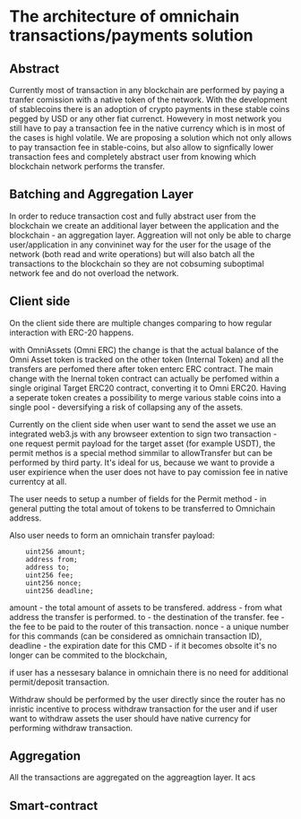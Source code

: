 # The architecture of omnichain transactions/payments solution

## Abstract

Currently most of transaction in any blockchain are performed by paying a tranfer comission with a native token of the network. With the development of stablecoins there is an adoption of crypto payments in these stable coins pegged by USD or any other fiat currenct. Howevery in most network you still have to pay a transaction fee in the native currency which is in most of the cases is highl volatile. We are proposing a solution which not only allows to pay transaction fee in stable-coins, but also allow to signfically lower transaction fees and completely abstract user from knowing which blockchain network performs the transfer.


## Batching and Aggregation Layer

In order to reduce transaction cost and fully abstract user from the blockchain we create an additional layer between the application and the blockchain - an aggregation layer. Aggreation will not only be able to  charge user/application in any convininet way for the user for the usage of the network (both read and write operations) but will also batch all the transactions to the blockchain so they are not cobsuming suboptimal network fee and do not overload the network.

## Client side

On the client side there are multiple changes comparing to how regular interaction with ERC-20 happens. 

with OmniAssets (Omni ERC) the change is that the actual balance of the Omni Asset token is tracked on the other token (Internal Token) and all the transfers are perfomed there after token enterc ERC contract. The main change with the Inernal token contract can actually be perfomed within a single original Target ERC20 contract, converting it to Omni ERC20. Having a seperate token creates a possibility to merge various stable coins into a single pool - deversifying a risk of collapsing any of the assets.

Currently on the client side when user want to send the asset we use an integrated web3.js with any browseer extention to sign two transaction - one request permit payload for the target asset (for example USDT), the permit methos is a special method simmilar to allowTransfer but can be performed by third party. It's ideal for us, because we want to provide a user expirience when the user does not have to pay comission fee in native currentcy at all. 

The user needs to setup a number of fields for the Permit method - in general putting the total amout of tokens to be transferred to Omnichain address.

Also user needs to form an omnichain transfer payload:

        uint256 amount;
        address from;
        address to;
        uint256 fee;
        uint256 nonce;
        uint256 deadline;


amount - the total amount of assets to be transfered. 
address - from what address the transfer is performed.
to - the destination of the transfer.
fee - the fee to be paid to the router of this transaction.
nonce - a unique number for this commands (can be considered as omnichain transaction ID),
deadline - the expiration date for this CMD - if it becomes obsolte it's no longer can be commited to the blockchain,


if user has a nessesary balance in omnichain there is no need for additional permit/deposit transaction.

Withdraw should be performed by the user directly since the router has no inristic incentive to process withdraw transaction for the user and if user want to withdraw assets the user should have native currency for performing withdraw transaction.

## Aggregation

All the transactions are aggregated on the aggreagtion layer. It acs


## Smart-contract